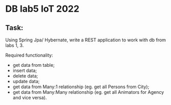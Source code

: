 # DB lab5 IoT 2022

## Task:

Using Spring Jpa/ Hybernate, write a REST application to work with db from labs 1, 3.

Required functionality:
- get data from table;
- insert data;
- delete data;
- update data;
- get data from Many:1 relationship (eg. get all Persons from City);
- get data from Many:Many relationship (eg. get all Animators for Agency and vice versa).